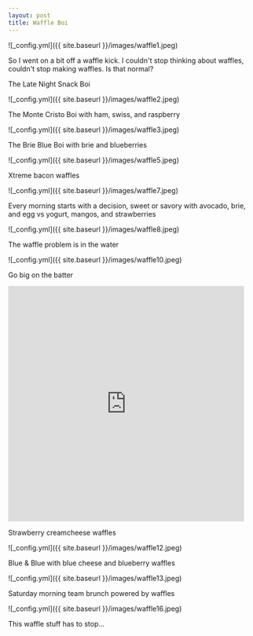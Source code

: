 ```yaml
---
layout: post
title: Waffle Boi 
---
```


![_config.yml]({{ site.baseurl }}/images/waffle1.jpeg)

So I went on a bit off a waffle kick. I couldn't stop thinking about waffles, couldn't stop making waffles. Is that normal? 



The Late Night Snack Boi

![_config.yml]({{ site.baseurl }}/images/waffle2.jpeg)

The Monte Cristo Boi with ham, swiss, and raspberry

![_config.yml]({{ site.baseurl }}/images/waffle3.jpeg)

The Brie Blue Boi with brie and blueberries

![_config.yml]({{ site.baseurl }}/images/waffle5.jpeg)

Xtreme bacon waffles

![_config.yml]({{ site.baseurl }}/images/waffle7.jpeg)

Every morning starts with a decision, sweet or savory with avocado, brie, and egg vs yogurt, mangos, and strawberries

![_config.yml]({{ site.baseurl }}/images/waffle8.jpeg)

The waffle problem is in the water

![_config.yml]({{ site.baseurl }}/images/waffle10.jpeg)

Go big on the batter

<iframe src="https://giphy.com/embed/h1trS3U8eTjubjKPwp" width="480" height="480" frameBorder="0" class="giphy-embed" allowFullScreen></iframe>

Strawberry creamcheese waffles

![_config.yml]({{ site.baseurl }}/images/waffle12.jpeg)

Blue & Blue with blue cheese and blueberry waffles 

![_config.yml]({{ site.baseurl }}/images/waffle13.jpeg)

Saturday morning team brunch powered by waffles

![_config.yml]({{ site.baseurl }}/images/waffle16.jpeg)

This waffle stuff has to stop...

